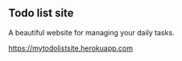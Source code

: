 ## Todo list site

A beautiful website for managing your daily tasks.

https://mytodolistsite.herokuapp.com
